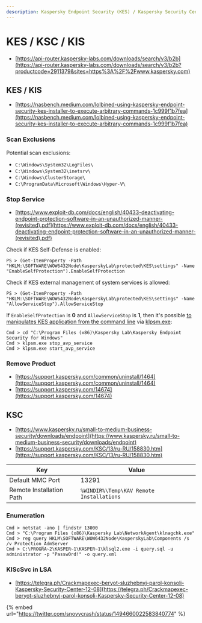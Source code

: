 ```yaml
---
description: Kaspersky Endpoint Security (KES) / Kaspersky Security Center (KSC) / Kaspersy Internet Security (KIS)
---
```


# KES / KSC / KIS

- [https://api-router.kaspersky-labs.com/downloads/search/v3/b2b](https://api-router.kaspersky-labs.com/downloads/search/v3/b2b?productcode=2911379&sites=https%3A%2F%2Fwww.kaspersky.com)




## KES / KIS

- [https://nasbench.medium.com/lolbined-using-kaspersky-endpoint-security-kes-installer-to-execute-arbitrary-commands-1c999f1b7fea](https://nasbench.medium.com/lolbined-using-kaspersky-endpoint-security-kes-installer-to-execute-arbitrary-commands-1c999f1b7fea)



### Scan Exclusions

Potential scan exclusions:

- `C:\Windows\System32\LogFiles\`
- `C:\Windows\System32\inetsrv\`
- `C:\Windows\ClusterStorage\`
- `C:\ProgramData\Microsoft\Windows\Hyper-V\`



### Stop Service

- [https://www.exploit-db.com/docs/english/40433-deactivating-endpoint-protection-software-in-an-unauthorized-manner-(revisited).pdf](https://www.exploit-db.com/docs/english/40433-deactivating-endpoint-protection-software-in-an-unauthorized-manner-(revisited).pdf)

Check if KES Self-Defense is enabled:

```
PS > (Get-ItemProperty -Path "HKLM:\SOFTWARE\WOW6432Node\KasperskyLab\protected\KES\settings" -Name "EnableSelfProtection").EnableSelfProtection
```

Check if KES external management of system services is allowed:

```
PS > (Get-ItemProperty -Path "HKLM:\SOFTWARE\WOW6432Node\KasperskyLab\protected\KES\settings" -Name "AllowServiceStop").AllowServiceStop
```

If `EnableSelfProtection` is **0** and `AllowServiceStop` is **1**, then it's possible [to manipulates KES application from the command line](https://support.kaspersky.com/KESWin/11.1.0/en-us/178723.htm) via [klpsm.exe](https://www.pconlife.com/viewfileinfo/klpsm-exe/):

```
Cmd > cd "C:\Program Files (x86)\Kaspersky Lab\Kaspersky Endpoint Security for Windows"
Cmd > klpsm.exe stop_avp_service
Cmd > klpsm.exe start_avp_service
```



### Remove Product

- [https://support.kaspersky.com/common/uninstall/1464](https://support.kaspersky.com/common/uninstall/1464)
- [https://support.kaspersky.com/14674](https://support.kaspersky.com/14674)




## KSC

- [https://www.kaspersky.ru/small-to-medium-business-security/downloads/endpoint](https://www.kaspersky.ru/small-to-medium-business-security/downloads/endpoint)
- [https://support.kaspersky.com/KSC/13/ru-RU/158830.htm](https://support.kaspersky.com/KSC/13/ru-RU/158830.htm)

| Key                      | Value                                    |
|--------------------------|------------------------------------------|
| Default MMC Port         | 13291                                    |
| Remote Installation Path | `%WINDIR%\Temp\KAV Remote Installations` |



### Enumeration

```
Cmd > netstat -ano | findstr 13000
Cmd > "C:\Program Files (x86)\Kaspersky Lab\NetworkAgent\klnagchk.exe"
Cmd > reg query HKLM\SOFTWARE\WOW6432Node\KasperskyLab\Components /s /v Protection_AdmServer
Cmd > C:\PROGRA~2\KASPER~1\KASPER~1\klsql2.exe -i query.sql -u administrator -p "Passw0rd!" -o query.xml
```



### KlScSvc in LSA

- [https://telegra.ph/Crackmapexec-beryot-sluzhebnyj-parol-konsoli-Kaspersky-Security-Center-12-08](https://telegra.ph/Crackmapexec-beryot-sluzhebnyj-parol-konsoli-Kaspersky-Security-Center-12-08)

{% embed url="https://twitter.com/snovvcrash/status/1494660022583840774" %}
